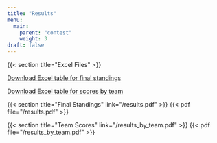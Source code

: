 ```yaml
---
title: "Results"
menu:
  main:
    parent: "contest"
    weight: 3
draft: false
---
```


{{< section title="Excel Files" >}}

[Download Excel table for final standings](/results.ods)

[Download Excel table for scores by team](/results_by_team.ods)

{{< section title="Final Standings" link="/results.pdf" >}}
{{< pdf file="/results.pdf" >}}

{{< section title="Team Scores" link="/results_by_team.pdf" >}}
{{< pdf file="/results_by_team.pdf" >}}

<!--
[Individual ranking](/ranking_individual.xlsx)

[Team ranking](/ranking_teams.xlsx)

{{< section title="Ranking - Individual" link="/ranking_individual.pdf" >}}
{{< pdf file="/ranking_individual.pdf" >}}

{{< section title="Ranking - Teams" link="/ranking_teams.pdf" >}}
{{< pdf file="/ranking_teams.pdf" >}}
-->
